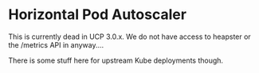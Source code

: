 # Horizontal Pod Autoscaler 

This is currently dead in UCP 3.0.x. We do not have access to heapster or the
/metrics API in anyway....

There is some stuff here for upstream Kube deployments though.

